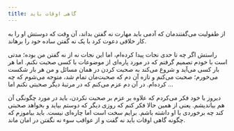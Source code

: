 ```yaml
---
title: گاهی اوقات باید
---
```


از طفولیت می‌گفتندمان که آدمی باید مهارت نه گفتن بداند، آن وقت که دوستش او را  به کار خلافی دعوت کرد با یک نه گفتن ساده خود را برهاند.

راستش اگر چه تا حدی نجات پیدا کرده‌ام، اما این نجات نه از نه گفتن من بوده؛ مدتی است با خودم تصمیم گرفتم که در مورد پاره‌ای از موضوعات با کسی صحبت نکنم. اما هر بار کسی می‌آید و شروع می‌کند به صحبت کردن در همان مسائل و من هر بار شکست می‌خورم؛ صحبت می‌کنم و تازه آن دم که صحبت‌مان تمام شد، متوجه می‌شوم که چه کرده‌ام. در آن دم عزم می‌کنم که در مرتبهٔ دیگر صحبتی نکنم اما ...

دیروز با خود فکر می‌کردم که علاوه بر عزم بر صحبت نکردن، باید در مورد چگونگی آن هم بیاندیشم. یعنی از همین حالا فکر کنم که روزی دیگر که دوستم بیاید و بخواهد صحبتی کند چه برخوردی با او داشته باشم. برایم سخت است اما چاره‌ای نیست. باید بیاموزم که چگونه گاهی اوقات باید نه گفت و از عواقب سوء نه  نگفتن در امان ماند.